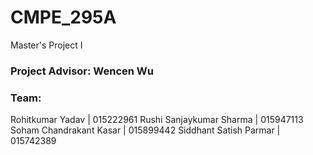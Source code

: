 # CMPE_295A
Master's Project I

### Project Advisor: Wencen Wu

### Team:

Rohitkumar Yadav | 015222961
Rushi Sanjaykumar Sharma | 015947113
Soham Chandrakant Kasar | 015899442
Siddhant Satish Parmar | 015742389
